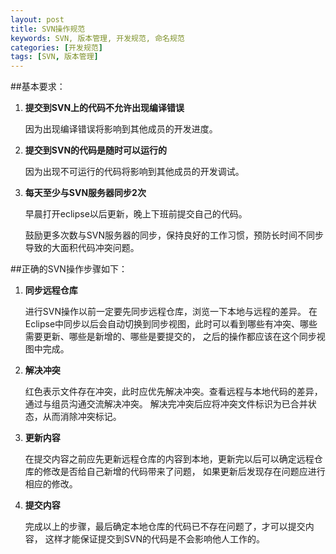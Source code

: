 ```yaml
---
layout: post
title: SVN操作规范
keywords: SVN, 版本管理, 开发规范, 命名规范
categories: [开发规范]
tags: [SVN, 版本管理]
---
```

##基本要求：
1.	**提交到SVN上的代码不允许出现编译错误**

	因为出现编译错误将影响到其他成员的开发进度。
	
2.	**提交到SVN的代码是随时可以运行的**

	因为出现不可运行的代码将影响到其他成员的开发调试。
	
3.	**每天至少与SVN服务器同步2次**

	早晨打开eclipse以后更新，晚上下班前提交自己的代码。
	
	鼓励更多次数与SVN服务器的同步，保持良好的工作习惯，预防长时间不同步导致的大面积代码冲突问题。

##正确的SVN操作步骤如下：
1.	**同步远程仓库**

	进行SVN操作以前一定要先同步远程仓库，浏览一下本地与远程的差异。
	在Eclipse中同步以后会自动切换到同步视图，此时可以看到哪些有冲突、哪些需要更新、哪些是新增的、哪些是要提交的，
	之后的操作都应该在这个同步视图中完成。

2.	**解决冲突**

	红色表示文件存在冲突，此时应优先解决冲突。查看远程与本地代码的差异，通过与组员沟通交流解决冲突。
	解决完冲突后应将冲突文件标识为已合并状态，从而消除冲突标记。

3.	**更新内容**

	在提交内容之前应先更新远程仓库的内容到本地，更新完以后可以确定远程仓库的修改是否给自己新增的代码带来了问题，
	如果更新后发现存在问题应进行相应的修改。

4.	**提交内容**

	完成以上的步骤，最后确定本地仓库的代码已不存在问题了，才可以提交内容，
	这样才能保证提交到SVN的代码是不会影响他人工作的。
